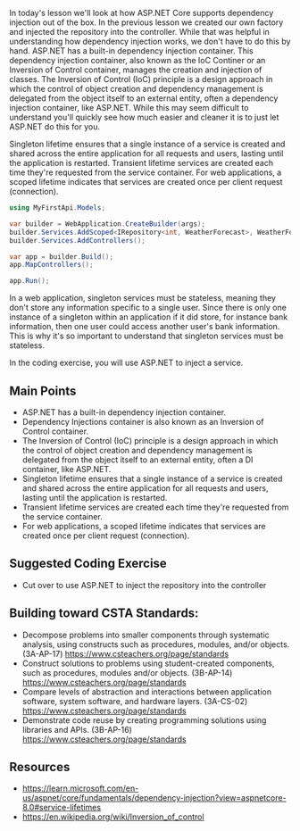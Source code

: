 In today's lesson we'll look at how ASP.NET Core supports dependency injection out of the box.  In the previous lesson we created our own factory and injected the repository into the controller.
While that was helpful in understanding how dependency injection works, we don't have to do this by hand.  ASP.NET has a built-in dependency injection container. This dependency injection container, also known as the IoC Continer or an Inversion of Control container, manages the creation and injection of classes.  The Inversion of Control (IoC) principle is a design approach in which the control of object creation and dependency management is delegated from the object itself to an external entity, often a dependency injection container, like ASP.NET.  While this may seem difficult to understand you'll quickly see how much easier and cleaner it is to just let ASP.NET do this for you.

Singleton lifetime ensures that a single instance of a service is created and shared across the entire application for all requests and users, lasting until the application is restarted.
Transient lifetime services are created each time they're requested from the service container.
For web applications, a scoped lifetime indicates that services are created once per client request (connection).

``` cs
using MyFirstApi.Models;

var builder = WebApplication.CreateBuilder(args);
builder.Services.AddScoped<IRepository<int, WeatherForecast>, WeatherForecastRepository>();
builder.Services.AddControllers();

var app = builder.Build();
app.MapControllers();

app.Run();
```

In a web application, singleton services must be stateless, meaning they don't store any information specific to a single user.  Since there is only one instance of a singleton within an application if it did store, for instance bank information, then one user could access another user's bank information.  This is why it's so important to understand that singleton services must be stateless.

In the coding exercise, you will use ASP.NET to inject a service.

## Main Points
- ASP.NET has a built-in dependency injection container.
- Dependency Injections container is also known as an Inversion of Control container.
- The Inversion of Control (IoC) principle is a design approach in which the control of object creation and dependency management is delegated from the object itself to an external entity, often a DI container, like ASP.NET.
- Singleton lifetime ensures that a single instance of a service is created and shared across the entire application for all requests and users, lasting until the application is restarted.
- Transient lifetime services are created each time they're requested from the service container.
- For web applications, a scoped lifetime indicates that services are created once per client request (connection).

## Suggested Coding Exercise
- Cut over to use ASP.NET to inject the repository into the controller

## Building toward CSTA Standards:
- Decompose problems into smaller components through systematic analysis, using constructs such as procedures, modules, and/or objects. (3A-AP-17) https://www.csteachers.org/page/standards
- Construct solutions to problems using student-created components, such as procedures, modules and/or objects. (3B-AP-14) https://www.csteachers.org/page/standards
- Compare levels of abstraction and interactions between application software, system software, and hardware layers. (3A-CS-02) https://www.csteachers.org/page/standards
- Demonstrate code reuse by creating programming solutions using libraries and APIs. (3B-AP-16) https://www.csteachers.org/page/standards

## Resources
- https://learn.microsoft.com/en-us/aspnet/core/fundamentals/dependency-injection?view=aspnetcore-8.0#service-lifetimes
- https://en.wikipedia.org/wiki/Inversion_of_control
